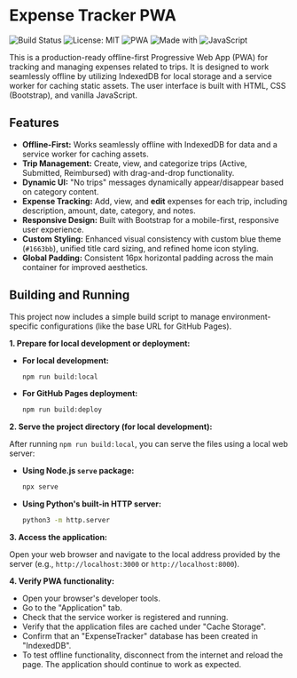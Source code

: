 # Expense Tracker PWA

![Build Status](https://img.shields.io/badge/build-passing-brightgreen?style=for-the-badge)
![License: MIT](https://img.shields.io/badge/License-MIT-yellow.svg?style=for-the-badge)
![PWA](https://img.shields.io/badge/PWA-enabled-brightgreen?style=for-the-badge)
![Made with](https://img.shields.io/badge/Made%20with-Bootstrap-blueviolet?style=for-the-badge)
![JavaScript](https://img.shields.io/badge/JavaScript-F7DF1E?style=for-the-badge&logo=javascript&logoColor=black)

This is a production-ready offline-first Progressive Web App (PWA) for tracking and managing expenses related to trips. It is designed to work seamlessly offline by utilizing IndexedDB for local storage and a service worker for caching static assets. The user interface is built with HTML, CSS (Bootstrap), and vanilla JavaScript.

## Features

*   **Offline-First:** Works seamlessly offline with IndexedDB for data and a service worker for caching assets.
*   **Trip Management:** Create, view, and categorize trips (Active, Submitted, Reimbursed) with drag-and-drop functionality.
*   **Dynamic UI:** "No trips" messages dynamically appear/disappear based on category content.
*   **Expense Tracking:** Add, view, and **edit** expenses for each trip, including description, amount, date, category, and notes.
*   **Responsive Design:** Built with Bootstrap for a mobile-first, responsive user experience.
*   **Custom Styling:** Enhanced visual consistency with custom blue theme (`#1663bb`), unified title card sizing, and refined home icon styling.
*   **Global Padding:** Consistent 16px horizontal padding across the main container for improved aesthetics.

## Building and Running

This project now includes a simple build script to manage environment-specific configurations (like the base URL for GitHub Pages).

**1. Prepare for local development or deployment:**

*   **For local development:**
    ```bash
    npm run build:local
    ```
*   **For GitHub Pages deployment:**
    ```bash
    npm run build:deploy
    ```

**2. Serve the project directory (for local development):**

After running `npm run build:local`, you can serve the files using a local web server:

*   **Using Node.js `serve` package:**
    ```bash
    npx serve
    ```

*   **Using Python's built-in HTTP server:**
    ```bash
    python3 -m http.server
    ```

**3. Access the application:**

Open your web browser and navigate to the local address provided by the server (e.g., `http://localhost:3000` or `http://localhost:8000`).

**4. Verify PWA functionality:**

*   Open your browser's developer tools.
*   Go to the "Application" tab.
*   Check that the service worker is registered and running.
*   Verify that the application files are cached under "Cache Storage".
*   Confirm that an "ExpenseTracker" database has been created in "IndexedDB".
*   To test offline functionality, disconnect from the internet and reload the page. The application should continue to work as expected.